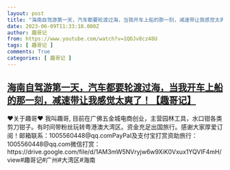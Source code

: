 ```yaml
---
layout: post
title: "海南自驾游第一天，汽车都要轮渡过海，当我开车上船的那一刻，减速带让我感觉太爽了！【趣哥记】"
date: 2023-06-09T11:33:18.000Z
author: 趣哥记
from: https://www.youtube.com/watch?v=1QOJv8cz48U
tags: [ 趣哥记 ]
comments: True
categories: [ 趣哥记 ]
---
```

<!--1686310398000-->
[海南自驾游第一天，汽车都要轮渡过海，当我开车上船的那一刻，减速带让我感觉太爽了！【趣哥记】](https://www.youtube.com/watch?v=1QOJv8cz48U)
------

<div>
♥关于趣哥♥ 我叫趣哥, 目前在广佛五金城电商创业，主营园林工具，水口钳各类剪刀钳子。有时间带粉丝玩转粤港澳大湾区。资金充足出国旅行。感谢大家厚爱订阅！邮箱联系：1005560448@qq.comPayPaI及支付宝打赏资助旅行：1005560448@qq.com微信打赏：https://drive.google.com/file/d/1AM3mW5NVryjw6w9XiK0Vxux1YQVlF4mH/view#趣哥记#广州#大湾区#海南
</div>
